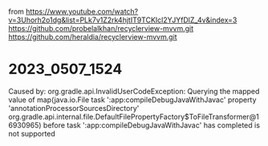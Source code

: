 from https://www.youtube.com/watch?v=3Uhorh2o1dg&list=PLk7v1Z2rk4hjtIT9TCKIcl2YJYfDlZ_4v&index=3
https://github.com/probelalkhan/recyclerview-mvvm.git
https://github.com/heraldia/recyclerview-mvvm.git

# 2023_0507_1524
Caused by: org.gradle.api.InvalidUserCodeException: Querying the mapped value of map(java.io.File task ':app:compileDebugJavaWithJavac' property 'annotationProcessorSourcesDirectory' org.gradle.api.internal.file.DefaultFilePropertyFactory$ToFileTransformer@16930965) before task ':app:compileDebugJavaWithJavac' has completed is not supported

